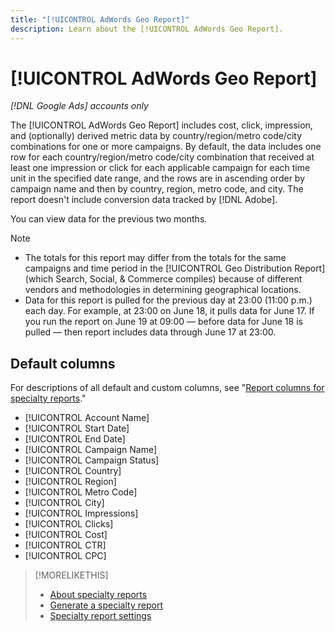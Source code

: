```yaml
---
title: "[!UICONTROL AdWords Geo Report]"
description: Learn about the [!UICONTROL AdWords Geo Report].
---
```

# [!UICONTROL AdWords Geo Report]

*[!DNL Google Ads] accounts only*

The [!UICONTROL AdWords Geo Report] includes cost, click, impression, and (optionally) derived metric data by country/region/metro code/city combinations for one or more campaigns. By default, the data includes one row for each country/region/metro code/city combination that received at least one impression or click for each applicable campaign for each time unit in the specified date range, and the rows are in ascending order by campaign name and then by country, region, metro code, and city. The report doesn't include conversion data tracked by [!DNL Adobe].

You can view data for the previous two months.

>[!NOTE]
>
>* The totals for this report may differ from the totals for the same campaigns and time period in the [!UICONTROL Geo Distribution Report] (which Search, Social, & Commerce compiles) because of different vendors and methodologies in determining geographical locations.
>* Data for this report is pulled for the previous day at 23:00 (11:00 p.m.) each day. For example, at 23:00 on June 18, it pulls data for June 17. If you run the report on June 19 at 09:00 &mdash; before data for June 18 is pulled &mdash; then report includes data through June 17 at 23:00.

## Default columns

For descriptions of all default and custom columns, see "[Report columns for specialty reports](specialty-report-columns.md)."

* [!UICONTROL Account Name]
* [!UICONTROL Start Date]
* [!UICONTROL End Date]
* [!UICONTROL Campaign Name]
* [!UICONTROL Campaign Status]
* [!UICONTROL Country]
* [!UICONTROL Region]
* [!UICONTROL Metro Code]
* [!UICONTROL City]
* [!UICONTROL Impressions]
* [!UICONTROL Clicks]
* [!UICONTROL Cost]
* [!UICONTROL CTR]
* [!UICONTROL CPC]

>[!MORELIKETHIS]
>
>* [About specialty reports](specialty-report-about.md)
>* [Generate a specialty report](specialty-report-generate.md)
>* [Specialty report settings](specialty-report-settings.md)
